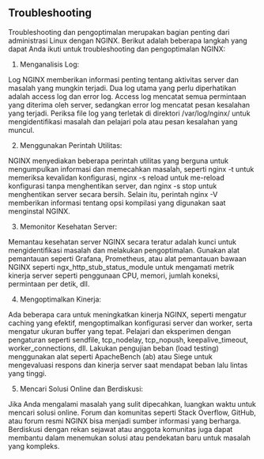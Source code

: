 ## Troubleshooting

Troubleshooting dan pengoptimalan merupakan bagian penting dari administrasi Linux dengan NGINX. Berikut adalah beberapa langkah yang dapat Anda ikuti untuk troubleshooting dan pengoptimalan NGINX:

1. Menganalisis Log:

Log NGINX memberikan informasi penting tentang aktivitas server dan masalah yang mungkin terjadi. Dua log utama yang perlu diperhatikan adalah access log dan error log.
Access log mencatat semua permintaan yang diterima oleh server, sedangkan error log mencatat pesan kesalahan yang terjadi.
Periksa file log yang terletak di direktori /var/log/nginx/ untuk mengidentifikasi masalah dan pelajari pola atau pesan kesalahan yang muncul.

2. Menggunakan Perintah Utilitas:

NGINX menyediakan beberapa perintah utilitas yang berguna untuk mengumpulkan informasi dan memecahkan masalah, seperti nginx -t untuk memeriksa kevalidan konfigurasi, nginx -s reload untuk me-reload konfigurasi tanpa menghentikan server, dan nginx -s stop untuk menghentikan server secara bersih.
Selain itu, perintah nginx -V memberikan informasi tentang opsi kompilasi yang digunakan saat menginstal NGINX.

3. Memonitor Kesehatan Server:

Memantau kesehatan server NGINX secara teratur adalah kunci untuk mengidentifikasi masalah dan melakukan pengoptimalan.
Gunakan alat pemantauan seperti Grafana, Prometheus, atau alat pemantauan bawaan NGINX seperti ngx_http_stub_status_module untuk mengamati metrik kinerja server seperti penggunaan CPU, memori, jumlah koneksi, permintaan per detik, dll.

4. Mengoptimalkan Kinerja:

Ada beberapa cara untuk meningkatkan kinerja NGINX, seperti mengatur caching yang efektif, mengoptimalkan konfigurasi server dan worker, serta mengatur ukuran buffer yang tepat.
Pelajari dan eksperimen dengan pengaturan seperti sendfile, tcp_nodelay, tcp_nopush, keepalive_timeout, worker_connections, dll.
Lakukan pengujian beban (load testing) menggunakan alat seperti ApacheBench (ab) atau Siege untuk mengevaluasi respons dan kinerja server saat mendapat beban lalu lintas yang tinggi.

5. Mencari Solusi Online dan Berdiskusi:

Jika Anda mengalami masalah yang sulit dipecahkan, luangkan waktu untuk mencari solusi online. Forum dan komunitas seperti Stack Overflow, GitHub, atau forum resmi NGINX bisa menjadi sumber informasi yang berharga.
Berdiskusi dengan rekan sejawat atau anggota komunitas juga dapat membantu dalam menemukan solusi atau pendekatan baru untuk masalah yang kompleks.
